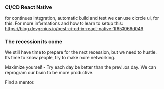 ### CI/CD React Native

for continues integration, automatic build and test we can use cicrcle ui, for this.
For more informations and how to learn to setup this:
https://blog.devgenius.io/best-ci-cd-in-react-native-1f653066d049

### The recession its come

We still have time to prepare for the next recession, but we need to hustle.
Its time to know people, try to make more networking.

Maximize yourself - Try each day be better than the previuos day. We can reprogram our brain to be more productive.

Find a mentor.
